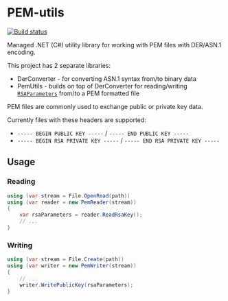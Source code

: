 # PEM-utils

[![Build status](https://ci.appveyor.com/api/projects/status/6236saxpg3or6kdl/branch/master?svg=true)](https://ci.appveyor.com/project/huysentruitw/pem-utils/branch/master)

Managed .NET (C#) utility library for working with PEM files with DER/ASN.1 encoding.

This project has 2 separate libraries:
* DerConverter - for converting ASN.1 syntax from/to binary data
* PemUtils - builds on top of DerConverter for reading/writing [`RSAParameters`](https://msdn.microsoft.com/en-us/library/system.security.cryptography.rsaparameters.aspx) from/to a PEM formatted file

PEM files are commonly used to exchange public or private key data.

Currently files with these headers are supported:

* `----- BEGIN PUBLIC KEY -----` / `----- END PUBLIC KEY -----`
* `----- BEGIN RSA PRIVATE KEY -----` / `----- END RSA PRIVATE KEY -----`

## Usage

### Reading

```C#
using (var stream = File.OpenRead(path))
using (var reader = new PemReader(stream))
{
    var rsaParameters = reader.ReadRsaKey();
	// ...
}
```
 
### Writing

```C#
using (var stream = File.Create(path))
using (var writer = new PemWriter(stream))
{
	// ...
	writer.WritePublicKey(rsaParameters);
}
```
